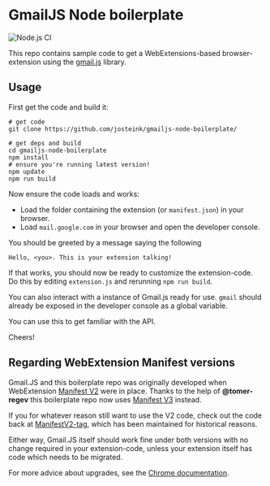 
# GmailJS Node boilerplate

![Node.js CI](https://github.com/josteink/gmailjs-node-boilerplate/workflows/Node.js%20CI/badge.svg)

This repo contains sample code to get a WebExtensions-based
browser-extension using
the [gmail.js](https://github.com/KartikTalwar/gmail.js/) library.

## Usage

First get the code and build it:

````
# get code
git clone https://github.com/josteink/gmailjs-node-boilerplate/

# get deps and build
cd gmailjs-node-boilerplate
npm install
# ensure you're running latest version!
npm update
npm run build
````

Now ensure the code loads and works:

* Load the folder containing the extension (or `manifest.json`) in
your browser.
* Load `mail.google.com` in your browser and open the developer console.

You should be greeted by a message saying the following

    Hello, <you>. This is your extension talking!

If that works, you should now be ready to customize the
extension-code. Do this by editing `extension.js` and rerunning `npm run build`. 

You can also interact with a instance of Gmail.js ready for use. `gmail`
should already be exposed in the developer console as a global
variable.

You can use this to get familiar with the API.

Cheers!

## Regarding WebExtension Manifest versions

Gmail.JS and this boilerplate repo was originally developed when
WebExtension [Manifest V2](https://developer.chrome.com/docs/extensions/mv2/manifest/) were
in place.  Thanks to the help of **@tomer-regev** this boilerplate repo now
uses [Manifest V3](https://developer.chrome.com/docs/extensions/mv3/intro/mv3-overview/)
instead.

If you for whatever reason still want to use the V2 code, check out the code
back at [ManifestV2-tag](https://github.com/josteink/gmailjs-node-boilerplate/tree/ManifestV2), which has been maintained for historical reasons.

Either way, Gmail.JS itself should work fine under both versions with
no change required in your extension-code, unless your extension
itself has code which needs to be migrated.

For more advice about upgrades, see the [Chrome documentation](https://developer.chrome.com/docs/extensions/mv3/intro/mv3-migration/).
